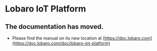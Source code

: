 # Lobaro IoT Platform

## The documentation has moved.

* Please find the manual on its new location at [https://doc.lobaro.com](https://doc.lobaro.com/doc/lobaro-iot-platform)